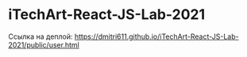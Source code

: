 # iTechArt-React-JS-Lab-2021

Ссылка на деплой: https://dmitri611.github.io/iTechArt-React-JS-Lab-2021/public/user.html
